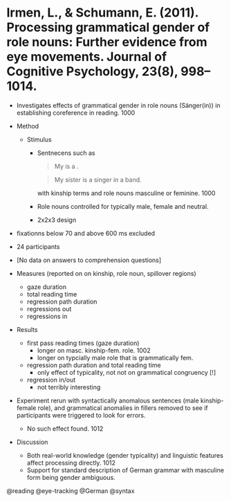 # Irmen, L., & Schumann, E. (2011). Processing grammatical gender of role nouns: Further evidence from eye movements. Journal of Cognitive Psychology, 23(8), 998–1014.

-  Investigates effects of grammatical gender in role nouns (Sänger(in)) in establishing coreference in reading. 1000

- Method 
  - Stimulus
    - Sentnecens such as

      > My <kinship term> is a <role noun> <preposition phrase>.

      > My sister is a singer in a band.

      with kinship terms and role nouns masculine or feminine. 1000
    - Role nouns controlled for typically male, female and neutral. 
    - 2x2x3 design
- fixationns below 70 and above 600 ms excluded
- 24 participants
- [No data on answers to comprehension questions]
- Measures (reported on on kinship, role noun, spillover regions) 
  - gaze duration
  - total reading time
  - regression path duration
  - regressions out
  - regressions in

- Results
  - first pass reading times (gaze duration)
    - longer on masc. kinship-fem. role. 1002
    - longer on typcially male role that is grammatically fem.
  - regression path duration and total reading time
    - only effect of typicality, not not on grammatical congruency [!]
  - regression in/out
    - not terribly interesting

- Experiment rerun with syntactically anomalous sentences (male kinship-female role), and grammatical anomalies in fillers removed to see if participants were triggered to look for errors.
  - No such effect found. 1012

- Discussion
  - Both real-world knowledge (gender typicality) and linguistic features affect processing directly. 1012
  - Support for standard description of German grammar with masculine form being gender ambiguous.

@reading
@eye-tracking
@German
@syntax
